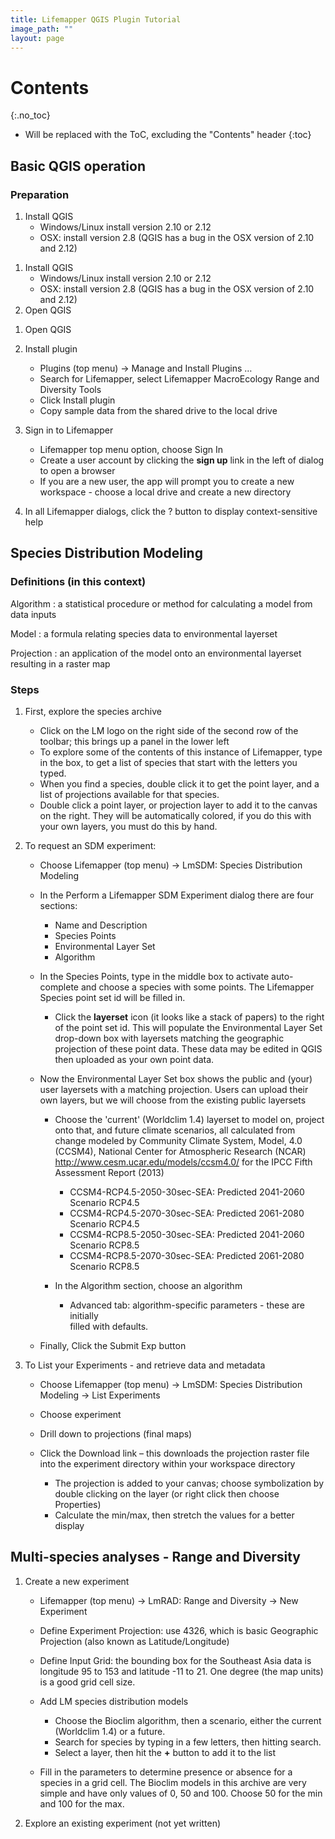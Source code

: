 ```yaml
---
title: Lifemapper QGIS Plugin Tutorial
image_path: ""
layout: page
---
```


# Contents
{:.no_toc}

* Will be replaced with the ToC, excluding the "Contents" header
{:toc}

## Basic QGIS operation


### Preparation


 1. Install QGIS 
    * Windows/Linux install version 2.10 or 2.12
    * OSX: install version 2.8 (QGIS has a bug in the OSX version of 2.10 and 
      2.12)
      
<ol>
   <li> Install QGIS
      <ul>
         <li>Windows/Linux install version 2.10 or 2.12</li>
         <li>OSX: install version 2.8 (QGIS has a bug in the OSX version of 2.10 
             and 2.12)</li>
      </ul></li>
   <li> Open QGIS </li>
</ol>

 1. Open QGIS
 1. Install plugin
    * Plugins (top menu) → Manage and Install Plugins …
    * Search for Lifemapper, select Lifemapper MacroEcology Range and Diversity 
      Tools 
    * Click Install plugin
    * Copy sample data from the shared drive to the local drive
1. Sign in to Lifemapper
    * Lifemapper top menu option, choose Sign In
    * Create a user account by clicking the **sign up** link in the left of 
      dialog to open a browser 
    * If you are a new user, the app will prompt you to create a new workspace - 
      choose a local drive and create a new directory
     
1. In all Lifemapper dialogs, click the ? button to display context-sensitive help


## Species Distribution Modeling

### Definitions (in this context)

Algorithm
  : a statistical procedure or method for calculating a model from data inputs 
  
Model
  : a formula relating species data to environmental layerset 
  
Projection
  : an application of the model onto an environmental layerset resulting in a raster map

### Steps

1. First, explore the species archive

    * Click on the LM logo on the right side of the second row of the toolbar;
      this brings up a panel in the lower left
    * To explore some of the contents of this instance of Lifemapper, type 
      in the box, to get a list of species that start with the letters you typed.  
    * When you find a species, double click it to get the point layer, and a 
      list of projections available for that species.  
    * Double click a point layer, or projection layer to add it to the canvas on 
      the right.  They will be automatically colored, if you do this with your 
      own layers, you must do this by hand. 
     
1. To request an SDM experiment:

    * Choose Lifemapper (top menu) → LmSDM: Species Distribution Modeling
    * In the Perform a Lifemapper SDM Experiment dialog there are four sections:
   
        * Name and Description
        * Species Points 
        * Environmental Layer Set
        * Algorithm 
     
   * In the Species Points, type in the middle box to activate auto-complete 
     and choose a species with some points. The Lifemapper Species point 
     set id will be filled in.
     
     * Click the **layerset** icon (it looks like a stack of papers) to the 
       right of the point set id.  This will populate the Environmental 
       Layer Set drop-down box with layersets matching the geographic 
       projection of these point data. These data may be edited in QGIS 
       then uploaded as your own point data.
       
   * Now the Environmental Layer Set box shows the public and (your) user 
     layersets with a matching projection.  Users can upload their own layers, 
     but we will choose from the existing public layersets
     
     * Choose the 'current' (Worldclim 1.4) layerset to model on, project 
       onto that, and future climate scenarios, all calculated from change 
       modeled by Community Climate System, Model, 4.0 (CCSM4), National 
       Center for Atmospheric Research (NCAR) 
       http://www.cesm.ucar.edu/models/ccsm4.0/ for the IPCC Fifth Assessment 
       Report (2013)
       
         * CCSM4-RCP4.5-2050-30sec-SEA: Predicted 2041-2060 Scenario RCP4.5 
         * CCSM4-RCP4.5-2070-30sec-SEA: Predicted 2061-2080 Scenario RCP4.5
         * CCSM4-RCP8.5-2050-30sec-SEA: Predicted 2041-2060 Scenario RCP8.5
         * CCSM4-RCP8.5-2070-30sec-SEA: Predicted 2061-2080 Scenario RCP8.5
       
     * In the Algorithm section, choose an algorithm 
     
         * Advanced tab: algorithm-specific parameters - these are initially  
           filled with defaults.
           
   * Finally, Click the Submit Exp button
   
1. To List your Experiments - and retrieve data and metadata 

    * Choose Lifemapper (top menu) → LmSDM: Species Distribution Modeling → List 
      Experiments
    * Choose experiment
    * Drill down to projections (final maps)
    * Click the Download link – this downloads the projection raster file into 
      the experiment directory within your workspace directory
     
        * The projection is added to your canvas; choose symbolization by 
          double clicking on the layer (or right click then choose Properties)
        * Calculate the min/max, then stretch the values for a better display

## Multi-species analyses - Range and Diversity


1. Create a new experiment

    * Lifemapper (top menu) → LmRAD: Range and Diversity → New Experiment
    * Define Experiment Projection: use 4326, which is basic Geographic 
      Projection (also known as Latitude/Longitude) 
    * Define Input Grid:  the bounding box for the Southeast Asia data is 
      longitude 95 to 153 and latitude -11 to 21.  One degree (the map units) 
      is a good grid cell size.
    * Add LM species distribution models
    
        * Choose the Bioclim algorithm, then a scenario, either the current 
          (Worldclim 1.4) or a future.  
        * Search for species by typing in a few letters, then hitting search.  
        * Select a layer, then hit the **+** button to add it to the list
        
    * Fill in the parameters to determine presence or absence for a species in a 
      grid cell.  The Bioclim models in this archive are very simple and have 
      only values of 0, 50 and 100.  Choose 50 for the min and 100 for the max.  

1. Explore an existing experiment (not yet written)

